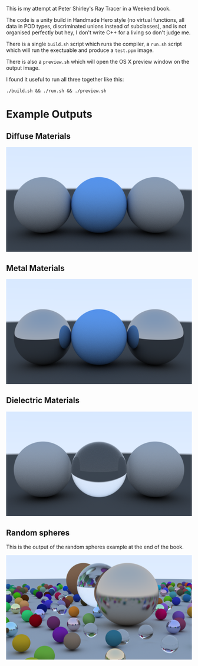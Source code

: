This is my attempt at Peter Shirley's Ray Tracer in a Weekend book.

The code is a unity build in Handmade Hero style (no virtual functions, all data in POD types, discriminated unions instead of subclasses), and is not organised perfectly but hey, I don't write C++ for a living so don't judge me.

There is a single `build.sh` script which runs the compiler, a `run.sh` script which will run the exectuable and produce a `test.ppm` image.

There is also a `preview.sh` which will open the OS X preview window on the output image.

I found it useful to run all three together like this:

```
./build.sh && ./run.sh && ./preview.sh
```

# Example Outputs

## Diffuse Materials

![diffuse.png](https://raw.githubusercontent.com/johanventer/raytracer/master/examples/diffuse.png)

## Metal Materials

![metal.png](https://raw.githubusercontent.com/johanventer/raytracer/master/examples/metal.png)

## Dielectric Materials

![glass.png](https://raw.githubusercontent.com/johanventer/raytracer/master/examples/glass.png)

## Random spheres

This is the output of the random spheres example at the end of the book.

![spheres.png](https://raw.githubusercontent.com/johanventer/raytracer/master/examples/spheres.png)
